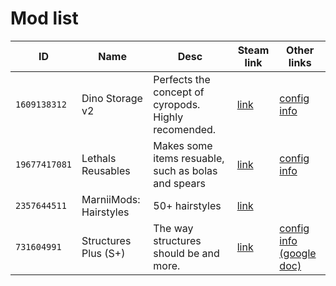 # Mod list

| ID | Name | Desc | Steam link | Other links |
| - | - | - | - | - |
| `1609138312` | Dino Storage v2 | Perfects the concept of cyropods. Highly recomended. | [link](https://steamcommunity.com/sharedfiles/filedetails/?id=1609138312) | [config info](https://steamcommunity.com/sharedfiles/filedetails/?id=1822824970) |
| `19677417081` | Lethals Reusables | Makes some items resuable, such as bolas and spears | [link](https://steamcommunity.com/sharedfiles/filedetails/?id=1967741708) | [config info](https://steamcommunity.com/workshop/filedetails/discussion/1967741708/1742264681378321338/) |
| `2357644511` | MarniiMods: Hairstyles | 50+ hairstyles | [link](https://steamcommunity.com/sharedfiles/filedetails/?id=2357644511) | |
| `731604991` | Structures Plus (S+) | The way structures should be and more. | [link](https://steamcommunity.com/sharedfiles/filedetails/?id=731604991) | [config info (google doc)](https://docs.google.com/spreadsheets/d/e/2PACX-1vTCz51gbAXrJjqpTySgqID0SvEScS6hBwpzEawIBj4h3l4iX0695S2TWgQYRaU6bL31h-IK_LLubGbO/pubhtml)